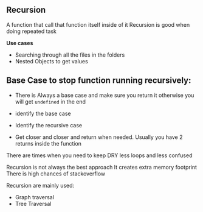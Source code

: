 ## **Recursion**

A function that call that function itself inside of it
Recursion is good when doing repeated task

**Use cases**

- Searching through all the files in the folders
- Nested Objects to get values

## Base Case to stop function running recursively:

- There is Always a base case and make sure you return it otherwise you will get `undefined` in the end

- identify the base case
- Identify the recursive case
- Get closer and closer and return when needed. Usually you have 2 returns inside the function

There are times when you need to keep DRY
less loops and less confused

Recursion is not always the best approach
It creates extra memory footprint
There is high chances of stackoverflow

Recursion are mainly used:

- Graph traversal
- Tree Traversal
